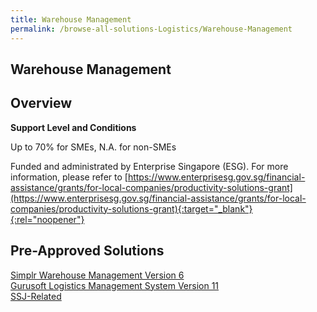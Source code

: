 ```yaml
---
title: Warehouse Management
permalink: /browse-all-solutions-Logistics/Warehouse-Management
---
```


## Warehouse Management
## Overview

**Support Level and Conditions**

Up to 70% for SMEs, N.A. for non-SMEs

Funded and administrated by Enterprise Singapore (ESG). For more information, please refer to [https://www.enterprisesg.gov.sg/financial-assistance/grants/for-local-companies/productivity-solutions-grant](https://www.enterprisesg.gov.sg/financial-assistance/grants/for-local-companies/productivity-solutions-grant){:target="_blank"}{:rel="noopener"}

## Pre-Approved Solutions

<a href='/productivity-solutions-grant/solutionrepo/solution2350' target='_blank'>Simplr Warehouse Management Version 6</a><br>
<a href='/productivity-solutions-grant/solutionrepo/solution2693' target='_blank'>Gurusoft Logistics Management System Version 11</a><br>
<a href='/productivity-solutions-grant/solutionrepo/solution3192' target='_blank'>SSJ-Related</a><br>
